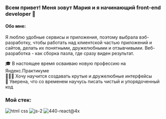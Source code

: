 ### Всем привет! Меня зовут Мария и я начинающий front-end developer 👋

#### Обо мне:
Я люблю удобные сервисы и приложения, поэтому выбрала вэб-разработку, чтобы работать над клиентской частью приложений и сайтов, делать их понятными, дружелюбными и отзывчивыми. Веб-разработка - как сборка пазла, где сразу виден результат.

🎓 В настоящее время осваиваю новую профессию на Яндекс.Практикуме  
👩🏻‍💻 Хочу научится создавать крутые и дружелюбные интерфейсы  
🌱 Уверена, что со временем научусь писать чистый и упорядоченный код  

### Мой стек:
![html css](https://user-images.githubusercontent.com/94696253/172831310-009e9c0b-80a8-44c3-be34-82074240d66b.png)
![js-2](https://user-images.githubusercontent.com/94696253/172832358-d03848cd-167e-4ae4-80c7-e2b46823e3a8.png)
![440-react@4x](https://user-images.githubusercontent.com/94696253/172832708-6084cf83-9204-43ff-9730-c762e22401c1.png)

